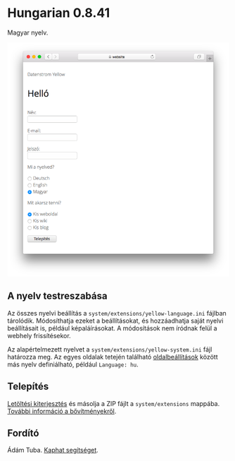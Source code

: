# Hungarian 0.8.41

Magyar nyelv.

<p align="center"><img src="hungarian-screenshot.png?raw=true" alt="Képernyőkép"></p>

## A nyelv testreszabása

Az összes nyelvi beállítás a `system/extensions/yellow-language.ini` fájlban tárolódik. Módosíthatja ezeket a beállításokat, és hozzáadhatja saját nyelvi beállításait is, például képaláírásokat. A módosítások nem íródnak felül a webhely frissítésekor.

Az alapértelmezett nyelvet a `system/extensions/yellow-system.ini` fájl határozza meg. Az egyes oldalak tetején található [oldalbeállítások](https://github.com/annaesvensson/yellow-core#settings-page) között más nyelv definiálható, például `Language: hu`.

## Telepítés

[Letöltési kiterjesztés](https://github.com/datenstrom/yellow-extensions/raw/main/downloads/hungarian.zip) és másolja a ZIP fájlt a `system/extensions` mappába. [További információ a bővítményekről](https://github.com/annaesvensson/yellow-update).

## Fordító

Ádám Tuba. [Kaphat segítséget](https://datenstrom.se/yellow/help/).
